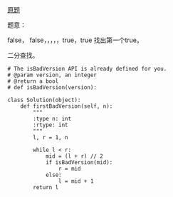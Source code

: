 [原题](https://leetcode.com/problems/first-bad-version/)

题意：

false， false，，，，，true，true
找出第一个true。


二分查找。

```
# The isBadVersion API is already defined for you.
# @param version, an integer
# @return a bool
# def isBadVersion(version):

class Solution(object):
    def firstBadVersion(self, n):
        """
        :type n: int
        :rtype: int
        """
        l, r = 1, n
        
        while l < r:
            mid = (l + r) // 2
            if isBadVersion(mid):
                r = mid
            else:
                l = mid + 1
        return l
```
